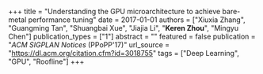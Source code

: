 +++
title = "Understanding the GPU microarchitecture to achieve bare-metal performance tuning"
date = 2017-01-01
authors = ["Xiuxia Zhang", "Guangming Tan", "Shuangbai Xue", "Jiajia Li", "**Keren Zhou**", "Mingyu Chen"]
publication_types = ["1"]
abstract = ""
featured = false
publication = "*ACM SIGPLAN Notices* (PPoPP'17)"
url_source = "https://dl.acm.org/citation.cfm?id=3018755"
tags = ["Deep Learning", "GPU", "Roofline"]
+++

